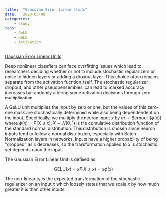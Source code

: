 ```yaml
---
title:  "Gaussian Error Linear Units"
date:   2023-03-08
categories:
    - study
tags: 
    - GeLU
    - ReLU
    - Activation
---
```


[Gaussian Error Linear Units](https://arxiv.org/pdf/1606.08415.pdf)

Deep nonlinear classfiers can face overfitting issues which lead to researchers deciding whether or not to include stochastic regularizers or noise to hidden layers or adding a dropout layer. This choice often remains separate from the activation fucntion itself. The stochastic regularizer dropout, and other pseudoensembles, can lead to marked accuracy increases by randomly altering some activation decisions through zero multiplication. 

A GeLU unit multiplies the input by zero or one, but the values of this zero-one mask are stochastically determined while also being dependendent on the input. Specifically, we multiply the neuron input $x$ by $m \sim \text{Bernoulli}(\phi(x))$ where $\phi(x) = P(X \leq x), X \sim N(0,1)$ is the cumulative distribution function of the standard normal distribution. This distribution is chosen since neuron inputs tend to follow a normal distribution, especially with Batch Normalization layers in networks. Inputs have a higher probability of being "dropped" as $x$ decreases, so the transformation applied to $x$ is stochastic yet depends upon the input. 

The Gaussian Error Linear Unit is defined as:

$$ \text{GELU}(x) = xP(X \leq x) = x\phi(x) $$

The non-linearity is the expected transformation of the stochastic regularizer on an input $x$ which loosely states that we scale $x$ by how much greater it is than other inputs. 